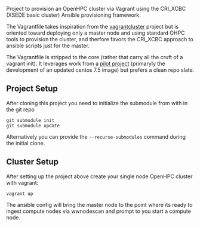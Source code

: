 Project to provision an OpenHPC cluster via Vagrant using the
CRI_XCBC (XSEDE basic cluster) Ansible provisioning framework.

The Vagrantfile takes inspiration from the [vagrantcluster](https://github.com/cluening/vagrantcluster)
project but is oriented toward deploying only a master node 
and using standard OHPC tools to provision the cluster, and 
therfore favors the CRI_XCBC approach to ansible scripts just 
for the master.

The Vagrantfile is stripped to the core (rather that carry all
the cruft of a vagrant init).  It leverages work from a 
[pilot project](https://gitlab.rc.uab.edu/ravi89/ohpc_vagrant)
(primaryly the development of an updated centos 7.5 image)
but prefers a clean repo slate.  

## Project Setup

After cloning this project you need to initialize the submodule
from with in the git repo
```
git submodule init
git submodule update
```

Alternatively you can provide the `--recurse-submodules` command 
during the initial clone.

## Cluster Setup

After setting up the project above create your single node OpenHPC
cluster with vagrant:
```
vagrant up
```

The ansible config will bring the master node to the point where its
ready to ingest compute nodes via wwnodescan and prompt to you
start a compute node.
